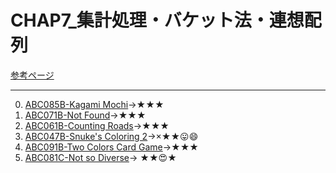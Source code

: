 # CHAP7_集計処理・バケット法・連想配列

[参考ページ](https://tinyurl.com/y9ahckza)

---
0. [ABC085B-Kagami Mochi](https://atcoder.jp/contests/abc085/tasks/abc085_b)→★★★
1. [ABC071B-Not Found](https://atcoder.jp/contests/abc071/tasks/abc071_b)→★★★
2. [ABC061B-Counting Roads](https://atcoder.jp/contests/abc061/tasks/abc061_b)→★★★
3. [ABC047B-Snuke's Coloring 2](https://atcoder.jp/contests/abc047/tasks/abc047_b)→×★★:stuck_out_tongue::smile:
4. [ABC091B-Two Colors Card Game](https://atcoder.jp/contests/abc091/tasks/abc091_b)→★★★
5. [ABC081C-Not so Diverse](https://atcoder.jp/contests/abc081/tasks/arc086_a)→
★★:heart_eyes:★